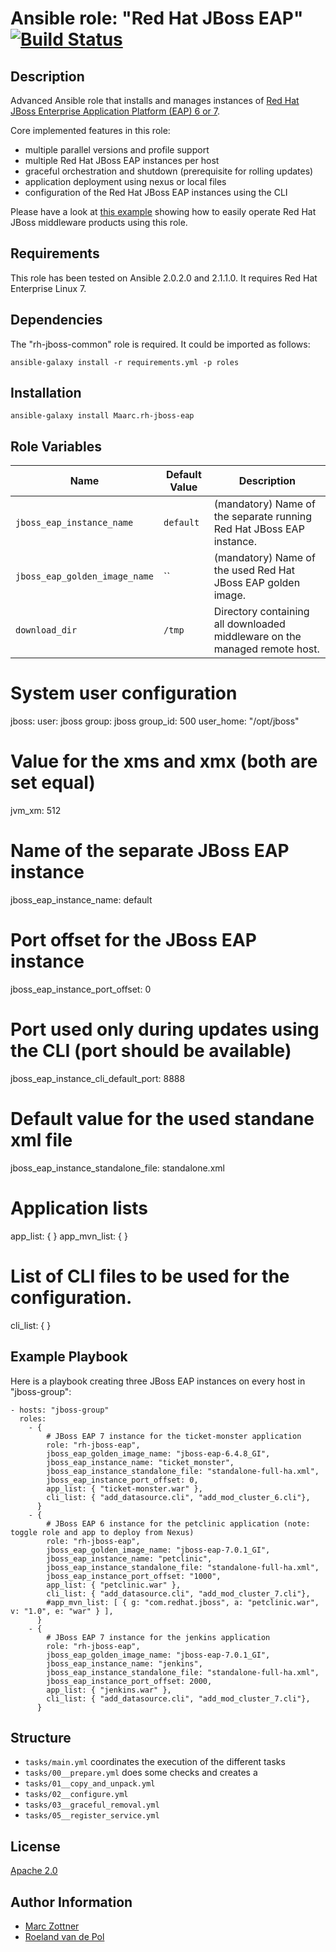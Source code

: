 Ansible role: "Red Hat JBoss EAP" [![Build Status](https://travis-ci.org/Maarc/ansible-role-redhat-jboss-eap.svg?branch=master)](https://travis-ci.org/Maarc/ansible-role-redhat-jboss-eap)
=================================


Description
-----------

Advanced Ansible role that installs and manages instances of [Red Hat JBoss Enterprise Application Platform (EAP) 6 or 7](https://access.redhat.com/documentation/en/red-hat-jboss-enterprise-application-platform/).

Core implemented features in this role:

- multiple parallel versions and profile support
- multiple Red Hat JBoss EAP instances per host
- graceful orchestration and shutdown (prerequisite for rolling updates)
- application deployment using nexus or local files
- configuration of the Red Hat JBoss EAP instances using the CLI

Please have a look at [this example](https://github.com/Maarc/ansible_middleware_soe) showing how to easily operate Red Hat JBoss middleware products using this role.


Requirements
------------

This role has been tested on Ansible 2.0.2.0 and 2.1.1.0. It requires Red Hat Enterprise Linux 7.


Dependencies
------------

The "rh-jboss-common" role is required. It could be imported as follows:

    ansible-galaxy install -r requirements.yml -p roles


Installation
------------

    ansible-galaxy install Maarc.rh-jboss-eap


Role Variables
--------------

| Name              | Default Value       | Description          |
|-------------------|---------------------|----------------------|
| `jboss_eap_instance_name` | `default` | (mandatory) Name of the separate running Red Hat JBoss EAP instance. |
| `jboss_eap_golden_image_name` | `` | (mandatory) Name of the used Red Hat JBoss EAP golden image. |
| `download_dir` | `/tmp` | Directory containing all downloaded middleware  on the managed remote host. |



# System user configuration
jboss:
  user: jboss
  group: jboss
  group_id: 500
  user_home: "/opt/jboss"

# Value for the xms and xmx (both are set equal)
jvm_xm: 512

# Name of the separate JBoss EAP instance
jboss_eap_instance_name: default

# Port offset for the JBoss EAP instance
jboss_eap_instance_port_offset: 0

# Port used only during updates using the CLI (port should be available)
jboss_eap_instance_cli_default_port: 8888

# Default value for the used standane xml file
jboss_eap_instance_standalone_file: standalone.xml

# Application lists
app_list: { }
app_mvn_list: { }

# List of CLI files to be used for the configuration.
cli_list: { }






Example Playbook
----------------

Here is a playbook creating three JBoss EAP instances on every host in "jboss-group":

    - hosts: "jboss-group"
      roles:
        - {
            # JBoss EAP 7 instance for the ticket-monster application
            role: "rh-jboss-eap",
            jboss_eap_golden_image_name: "jboss-eap-6.4.8_GI",
            jboss_eap_instance_name: "ticket_monster",
            jboss_eap_instance_standalone_file: "standalone-full-ha.xml",
            jboss_eap_instance_port_offset: 0,
            app_list: { "ticket-monster.war" },
            cli_list: { "add_datasource.cli", "add_mod_cluster_6.cli"},
          }
        - {
            # JBoss EAP 6 instance for the petclinic application (note: toggle role and app to deploy from Nexus)
            role: "rh-jboss-eap",
            jboss_eap_golden_image_name: "jboss-eap-7.0.1_GI",
            jboss_eap_instance_name: "petclinic",
            jboss_eap_instance_standalone_file: "standalone-full-ha.xml",
            jboss_eap_instance_port_offset: "1000",
            app_list: { "petclinic.war" },
            cli_list: { "add_datasource.cli", "add_mod_cluster_7.cli"},
            #app_mvn_list: [ { g: "com.redhat.jboss", a: "petclinic.war", v: "1.0", e: "war" } ],
          }
        - {
            # JBoss EAP 7 instance for the jenkins application
            role: "rh-jboss-eap",
            jboss_eap_golden_image_name: "jboss-eap-7.0.1_GI",
            jboss_eap_instance_name: "jenkins",
            jboss_eap_instance_standalone_file: "standalone-full-ha.xml",
            jboss_eap_instance_port_offset: 2000,
            app_list: { "jenkins.war" },
            cli_list: { "add_datasource.cli", "add_mod_cluster_7.cli"},
          }


Structure
---------

- `tasks/main.yml` coordinates the execution of the different tasks
- `tasks/00__prepare.yml` does some checks and creates a
- `tasks/01__copy_and_unpack.yml`
- `tasks/02__configure.yml`
- `tasks/03__graceful_removal.yml`
- `tasks/05__register_service.yml`


License
-------

[Apache 2.0](./LICENSE)


Author Information
------------------

* [Marc Zottner](https://github.com/Maarc)
* [Roeland van de Pol](https://github.com/roelandpol)
